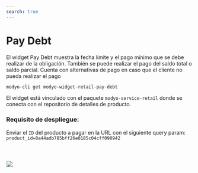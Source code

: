 ```yaml
---
search: true
---
```

# Pay Debt

El widget Pay Debt muestra la fecha límite y el pago mínimo que se debe realizar de la obligación. También se puede realizar el pago del saldo total o saldo parcial. Cuenta con alternativas de pago en caso que el cliente no pueda realizar el pago

```bash
modyo-cli get modyo-widget-retail-pay-debt
```

El widget está vinculado con el paquete `modyo-service-retail` donde se conecta con el repositorio de detalles de producto.

### Requisito de despliegue: 
Enviar el `ID` del producto a pagar en la URL con el siguiente query param: `product_id=8a44adb785bff26e0185c04cff090942`

<img src="/assets/img/dynamic/experiences/retail/pay-debt.jpg" style="border: 1px solid #EEE; margin-top: 40px">

<!--
### Componentes del Design System
- MApp
- MToastContainer
- MModal
- MButton
- MCalendar
- MFormSwitch
- MSegmentControl
- MSegmentControlItem
- MCurrencyText
- MSelect
- MShortcutToggle
- MCurrency
- MHint
- MCounter
- MFormCheck
- MIcon
- MQuickAction
- MSkeleton
- ModalContextProvider

### Variables de Liquid
- products-path
- api-user-id
- api-path
- mock-products
- mock-payment
-->